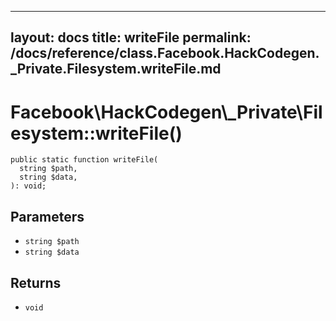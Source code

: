 
***

layout: docs
title: writeFile
permalink: /docs/reference/class.Facebook.HackCodegen._Private.Filesystem.writeFile.md
---







# Facebook\\HackCodegen\\_Private\\Filesystem::writeFile()




``` Hack
public static function writeFile(
  string $path,
  string $data,
): void;
```




## Parameters




- ` string $path `
- ` string $data `




## Returns




+ ` void `